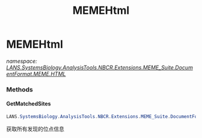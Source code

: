 ﻿---
title: MEMEHtml
---

# MEMEHtml
_namespace: [LANS.SystemsBiology.AnalysisTools.NBCR.Extensions.MEME_Suite.DocumentFormat.MEME.HTML](N-LANS.SystemsBiology.AnalysisTools.NBCR.Extensions.MEME_Suite.DocumentFormat.MEME.HTML.html)_





### Methods

#### GetMatchedSites
```csharp
LANS.SystemsBiology.AnalysisTools.NBCR.Extensions.MEME_Suite.DocumentFormat.MEME.HTML.MEMEHtml.GetMatchedSites
```
获取所有发现的位点信息


